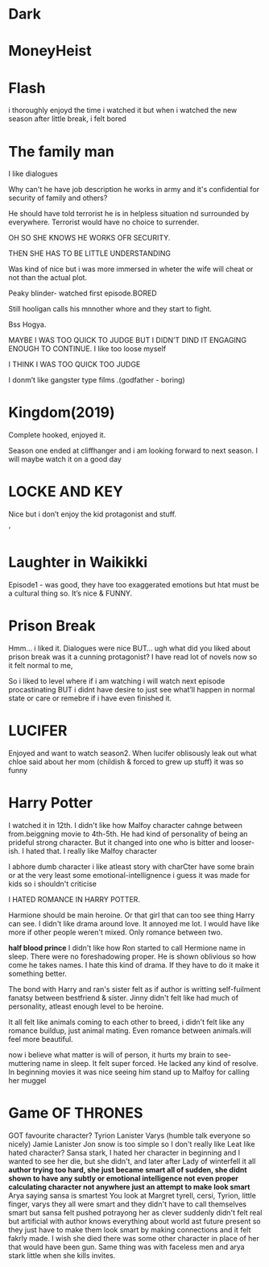 


# Dark 




# MoneyHeist 



# Flash
i thoroughly enjoyd the time i watched it but when i watched the new season after little break, i felt bored




# The family man
I like dialogues

Why can't he have job description he works in army and it's confidential for security of family and others?

He should have told terrorist he is in helpless situation nd surrounded by everywhere. Terrorist would have no choice to surrender.

OH SO SHE KNOWS HE WORKS OFR SECURITY.

THEN SHE HAS TO BE LITTLE UNDERSTANDING

Was kind of nice but i was more immersed in wheter the wife will cheat or not than the actual plot.

Peaky blinder- watched first episode.BORED

Still hooligan calls his mnnother whore and they start to fight.

Bss Hogya.

MAYBE I WAS TOO QUICK TO JUDGE BUT I DIDN’T DIND IT ENGAGING ENOUGH TO CONTINUE. I like too loose myself

I THINK I WAS TOO QUICK TOO JUDGE

I donm’t like gangster type films .(godfather - boring)


# Kingdom(2019)

Complete hooked, enjoyed it.

Season one ended at cliffhanger and i am looking forward to next season. I will maybe watch it on a good day


# LOCKE AND KEY

Nice but i don’t enjoy the kid protagonist and stuff.

‘




# Laughter in Waikikki

Episode1 - was good, they have too exaggerated emotions but htat must be a cultural thing so. It’s nice & FUNNY.


# Prison Break

Hmm… i liked it. Dialogues were nice BUT… ugh what did you liked about prison break was it a cunning protagonist? I have read lot of novels now so it felt normal to me,

So i liked to level where if i am watching i will watch next episode procastinating BUT i didnt have desire to just see what’ll happen in normal state or care or remebre if i have even finished it.



# LUCIFER
Enjoyed and want to watch season2.
When lucifer oblisously leak out what chloe said about her mom (childish & forced to grew up stuff) it was so funny



# Harry Potter 
I watched it in 12th.
I didn't like how Malfoy character cahnge between from.beiggning movie to 4th-5th.
He had kind of personality of being an prideful strong character.
But it changed into one who is bitter and looser-ish.
I hated that. I really like Malfoy character 


I abhore dumb character i like atleast story with charCter have some brain or at the very least some emotional-intellignence i guess it was made for kids so i shouldn't criticise

I HATED ROMANCE IN HARRY POTTER.

Harmione should be main heroine.
Or that girl that can too see thing Harry can see.
I didn't like drama around love. It annoyed me lot. 
I would have like more if other people weren't mixed. 
Only romance between two.

**half blood prince**
I didn't like how Ron started to call Hermione name in sleep.
There were no foreshadowing proper. He is shown oblivious so how come he takes names. 
I hate this kind of drama. If they have to do it make it something better.

The bond with Harry and ran's sister felt as if author is writting self-fuilment fanatsy between bestfriend & sister.
Jinny didn't felt like had much of personality, atleast enough level to be heroine.

It all felt like animals coming to each other to breed, i didn't felt like any romance buildup, just animal mating. Even romance between animals.will feel more beautiful.

now i believe what matter is will of  person, it hurts my brain to see-muttering name in sleep.
It felt super forced. He lacked any kind of resolve.
In beginning movies it was nice seeing him stand up to Malfoy for calling her muggel 


# Game OF THRONES
 GOT favourite character? 
Tyrion Lanister
Varys (humble talk everyone so nicely)
Jamie Lanister 
Jon snow is too simple so I don't really like
Leat like hated character? 
Sansa stark, I hated her character in beginning and I wanted to see her die, but she didn't, and later after 
Lady of winterfell it all  **author trying too hard, she just became smart all of sudden, she didnt shown to have any subtly or emotional intelligence not even proper calculating character not anywhere just an attempt to make look smart**
Arya saying sansa is smartest
You look at Margret tyrell, cersi, Tyrion, little finger, varys they all were smart and they didn't have to call themselves smart  but sansa felt pushed 
potrayong her as clever suddenly didn't felt real but artificial with author knows everything about world ast future present so they just have to make them look smart by making connections and it felt fakrly made. I wish she died there was some other character in place of her that would have been gun.
Same thing was with faceless men and arya stark little when she kills invites.